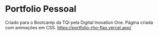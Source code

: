# Portfolio Pessoal
Criado para o Bootcamp da TQI pela Digital Inovation One.
Página criada com animações em CSS.
https://portfolio-rho-flax.vercel.app/
